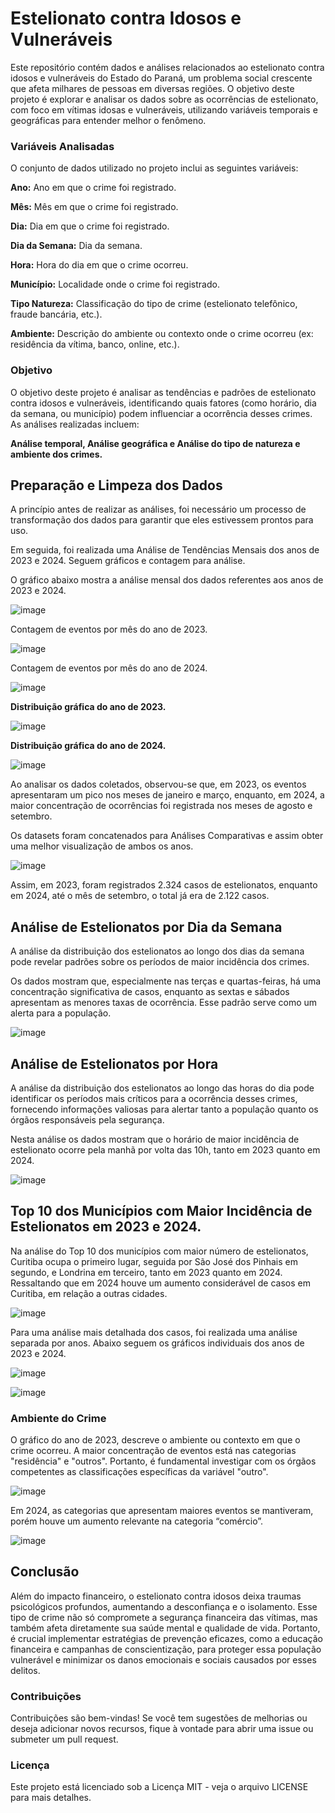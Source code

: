 # Estelionato contra Idosos e Vulneráveis
Este repositório contém dados e análises relacionados ao estelionato contra idosos e vulneráveis do Estado do Paraná, um problema social crescente que afeta milhares de pessoas em diversas regiões. O objetivo deste projeto é explorar e analisar os dados sobre as ocorrências de estelionato, com foco em vítimas idosas e vulneráveis, utilizando variáveis temporais e geográficas para entender melhor o fenômeno.

### Variáveis Analisadas
O conjunto de dados utilizado no projeto inclui as seguintes variáveis:

**Ano:** Ano em que o crime foi registrado.

**Mês:** Mês em que o crime foi registrado.

**Dia:** Dia em que o crime foi registrado.

**Dia da Semana:** Dia da semana.

**Hora:** Hora do dia em que o crime ocorreu.

**Município:** Localidade onde o crime foi registrado.

**Tipo Natureza:** Classificação do tipo de crime (estelionato telefônico, fraude bancária, etc.).

**Ambiente:** Descrição do ambiente ou contexto onde o crime ocorreu (ex: residência da vítima, banco, online, etc.).

### Objetivo
O objetivo deste projeto é analisar as tendências e padrões de estelionato contra idosos e vulneráveis, identificando quais fatores (como horário, dia da semana, ou município) podem influenciar a ocorrência desses crimes. As análises realizadas incluem:

**Análise temporal, Análise geográfica e Análise do tipo de natureza e ambiente dos crimes.**

## Preparação e Limpeza dos Dados
A princípio antes de realizar as análises, foi necessário um processo de transformação dos dados para garantir que eles estivessem prontos para uso. 

Em seguida, foi realizada uma Análise de Tendências Mensais dos anos de 2023 e 2024. Seguem gráficos e contagem para análise. 

O gráfico abaixo mostra a análise mensal dos dados referentes aos anos de 2023 e 2024.

![image](https://github.com/user-attachments/assets/7d51ef28-ec66-4b66-b056-a161d2fe4e4d)

Contagem de eventos por mês do ano de 2023.

![image](https://github.com/user-attachments/assets/aca95d73-4f31-4dbc-ada1-096dd2b86890)

Contagem de eventos por mês do  ano de 2024.

![image](https://github.com/user-attachments/assets/060219a0-378a-4d43-8e54-658074f7135e)

**Distribuição gráfica do ano de 2023.**

![image](https://github.com/user-attachments/assets/f12770f4-238f-4bfe-913c-8a732bc369f5)

**Distribuição gráfica do ano de 2024.**

![image](https://github.com/user-attachments/assets/b316d977-b4ce-4572-a4c4-a976506f48bc)


Ao analisar os dados coletados, observou-se que, em 2023, os eventos apresentaram um pico nos meses de janeiro e março, enquanto, em 2024, a maior concentração de ocorrências foi registrada nos meses de agosto e setembro.

Os datasets foram concatenados para Análises Comparativas e assim obter uma melhor visualização de ambos os anos.

![image](https://github.com/user-attachments/assets/2120279b-cda2-4e7a-bfdd-f6985a516315)

Assim, em 2023, foram registrados 2.324 casos de estelionatos, enquanto em 2024, até o mês de setembro, o total já era de 2.122 casos.


## Análise de Estelionatos por Dia da Semana
A análise da distribuição dos estelionatos ao longo dos dias da semana pode revelar padrões sobre os períodos de maior incidência dos crimes. 

Os dados mostram que, especialmente nas terças e quartas-feiras, há uma concentração significativa de casos, enquanto as sextas e sábados apresentam as menores taxas de ocorrência. Esse padrão serve como um alerta para a população.

![image](https://github.com/user-attachments/assets/c5694c40-6854-4340-81f3-c29a9b0a20c7)

## Análise de Estelionatos por Hora
A análise da distribuição dos estelionatos ao longo das horas do dia pode identificar os períodos mais críticos para a ocorrência desses crimes, fornecendo informações valiosas para alertar tanto a população quanto os órgãos responsáveis pela segurança.

Nesta análise os dados mostram que o horário de maior incidência de estelionato ocorre pela manhã por volta das 10h, tanto em 2023 quanto em 2024.

![image](https://github.com/user-attachments/assets/abef8903-a487-42cd-a8cc-e7ce0f9af53e)


## Top 10 dos Municípios com Maior Incidência de Estelionatos em 2023 e 2024.
Na análise do Top 10 dos municípios com maior número de estelionatos, Curitiba ocupa o primeiro lugar, seguida por São José dos Pinhais em segundo, e Londrina em terceiro, tanto em 2023 quanto em 2024. Ressaltando que em 2024 houve um aumento considerável de casos em Curitiba, em relação a outras cidades.

![image](https://github.com/user-attachments/assets/9af7fed2-8b72-402a-b951-9d35f05c7d4d)

Para uma análise mais detalhada dos casos, foi realizada uma análise separada por anos. Abaixo seguem os gráficos individuais dos anos de 2023 e 2024.

![image](https://github.com/user-attachments/assets/07551517-cf5d-486c-a044-926de8e6308e)


![image](https://github.com/user-attachments/assets/0c260d1b-93ff-4458-8181-bd05b9b113f3)

### Ambiente do Crime

O gráfico do ano de 2023, descreve o ambiente ou contexto em que o crime ocorreu. A maior concentração de eventos está nas categorias "residência" e "outros". Portanto, é fundamental investigar com os órgãos competentes as classificações específicas da variável "outro".

![image](https://github.com/user-attachments/assets/8b0522b0-6b05-4cb4-8e2d-002eadb93af2)

Em 2024, as categorias que apresentam maiores eventos se mantiveram, porém houve um aumento relevante na categoria “comércio”.

![image](https://github.com/user-attachments/assets/7d9a813a-db32-407e-9305-fb0858531396)

## Conclusão
Além do impacto financeiro, o estelionato contra idosos deixa traumas psicológicos profundos, aumentando a desconfiança e o isolamento.
Esse tipo de crime não só compromete a segurança financeira das vítimas, mas também afeta diretamente sua saúde mental e qualidade de vida. Portanto, é crucial implementar estratégias de prevenção eficazes, como a educação financeira e campanhas de conscientização, para proteger essa população vulnerável e minimizar os danos emocionais e sociais causados por esses delitos.

### Contribuições
Contribuições são bem-vindas! Se você tem sugestões de melhorias ou deseja adicionar novos recursos, fique à vontade para abrir uma issue ou submeter um pull request.

### Licença
Este projeto está licenciado sob a Licença MIT - veja o arquivo LICENSE para mais detalhes.
















  


